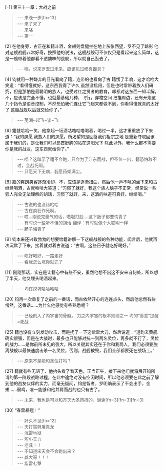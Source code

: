 
[-1] 第三十一章：大战之前
>--- 来晚一步[fn=13]<br>
>--- 来了来了<br>
>--- 来咯<br>
>--- 第一<br>

[2] 在他身旁，古正在和籍斗酒，金翅则盘腿坐在地上东张西望，罗不见了踪影 他对这艘战舰非常好奇，按照他的说法，这艘战舰可不仅仅只是看起来这么简单，这是一艘带着他都看不透韵味的战舰，所以就自己逛去了。
>--- 咦，说来罗去过未来，应该见过修真器具？<br>

[4] 钧就用一种嫌弃的目光看向了籍，连带的也看向了古 籍愣了半响，这才哈哈大笑道：“看得懂就好，这东西我得了许久 虽然没启用，但是也时常带着族人们研究，但是那怕是最聪明的族人，也受过红之贤者的教育，却都对这东西一知半解，不，应该是完全不懂，也就最基础几种，飞行，穿梭空间 扫描周边，还有开炮这几个指令是语音控制，不然恐怕我们连让它飞起来都做不到，你看得懂就真的太好了 这艘战舰以后就交给你了。”
>--- 芜湖~起飞~诶~飞<br>

[6] 籍就哈哈一笑，他拿起一坛酒咕噜咕噜喝着，喝过一半，这才重重放了下来道：“我的夙愿 我族人们的夙愿，所渴望的是回答我们祖宗之地 是重新夺取回该属于我们的，是让我们可以昂首挺胸的站在这阳光下 除此以外，我什么都不需要 你是我的战友，这东西就给你了。”
>--- 唔？这暗示了籍不会跑，只会为了江东而战，但圣位一出，籍恐怕敌不过，会战死啊。<br>
>--- 只愿天下无病，我愿药架满尘。<br>

[8] 籍的爽朗笑容逐渐冷却，不，应该是逐渐扭曲，然后他一声不吭的坐下来和古继续喝酒，古就哈哈大笑道：“习惯了就好，我这个族人脑子不正常，经常说一些旁人完全无法理解的胡话，习惯了就好，来，这酒的味道可真好，继续喝。”
>--- 古说的也没错哈哈<br>
>--- 古在疯狂作死啊。<br>
>--- 哎…刚说完豪气的话，啪啪打脸….这下肠子都要悔青了<br>
>--- 有时说一些听不懂的胡话  翻译：有时就像个大聪明一样<br>
>--- 肠子悔青了<br>

[9] 钧本来还兴致勃勃的想要给籍讲解一下这艘战舰的各种功能，闻言后，他就再次沉默了下来，接着就对着古说道：“古啊，这些日子就吃好喝好。”
>--- 吃好喝好，一路走好<br>
>--- 看我怎么坑你就完了<br>

[11] 刚刚那话，实在是让籍心中有些不安，虽然他想不出这不安来自何处，所以想了半天，他又埋头喝酒起来。
>--- 均在挖坑哈哈哈哈<br>

[20] 钧再一次重复了之前的一番话，而古依然开心的连连点头，然后他忽然有些愕然，这番话……为什么他感觉有些熟悉呢？
>--- 已经刻入了内宇宙的骨髓。   力之内宇宙的根本规则之一   均的“善意”提醒=死战<br>

[25] 籍也没有立刻发动攻击，而是抚了一下这紫雷大刀，然后说道：“道韵玄黄舰确实很强，但是在大战时，最多也只能够对抗一到两名灵位，再多就不行了，灵位的战力……是你前所未见的强大，所以关键其实还在于你和我两人，我们必须要脱离战舰以最快速度击杀一名灵位，否则，战舰被毁，我们全部都要死在战场上。”
>--- 原来不是能和圣位打吗？<br>

[27] 籍就有些无语了，他抬头看了看天色，正当正午，接下来他们就将展开钧所谓的第一阶段战略过程，在此中途绝对没有空闲时间，所以他必须要在此之前了解到他的战友伙伴的实力，而毫无疑问，钧是智者，罗明确表示了不会出手，金翅……弱鸡，唯一能够和他并肩而战的也只有古了。
>--- 未来，我也是可以和齐天大圣肉搏的，谢谢[fn=3][fn=3][fn=3]<br>

[30] “春雷暴殛！”
>--- 好久不见[fn=12]<br>
>--- 天打雷劈屠真龙<br>
>--- 沉雷地狱<br>
>--- 短小无力<br>
>--- 老龚！！<br>
>--- 不知道宋天会不会跑出来？<br>
>--- 龚大哥！！！<br>
>--- 紫雷七擊<br>
